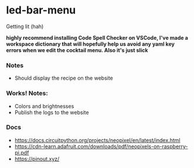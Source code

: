# led-bar-menu
Getting lit (hah)

**highly recommend installing Code Spell Checker on VSCode, I've made a workspace dictionary that will hopefully help us avoid any yaml key errors when we edit the cocktail menu. Also it's just slick**

### Notes
- Should display the recipe on the website

### Works! Notes:
- Colors and brightnesses
- Publish the logs to the website


### Docs
- https://docs.circuitpython.org/projects/neopixel/en/latest/index.html
- https://cdn-learn.adafruit.com/downloads/pdf/neopixels-on-raspberry-pi.pdf 
- https://pinout.xyz/
